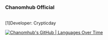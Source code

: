 ### Chanomhub Official
<br>
[1]Developer: Crypticday
<br>

[![Chanomhub's GitHub | Languages Over Time](https://stats.quine.sh/Chanomhub/languages-over-time?theme=dark)](https://quine.sh?utm_source=widgets&utm_campaign=Chanomhub)




<!--
**Chanomhub/Chanomhub** is a ✨ _special_ ✨ repository because its `README.md` (this file) appears on your GitHub profile.

Here are some ideas to get you started:

- 🔭 I’m currently working on ...
- 🌱 I’m currently learning ...
- 👯 I’m looking to collaborate on ...
- 🤔 I’m looking for help with ...
- 💬 Ask me about ...
- 📫 How to reach me: ...
- 😄 Pronouns: ...
- ⚡ Fun fact: ...
-->
